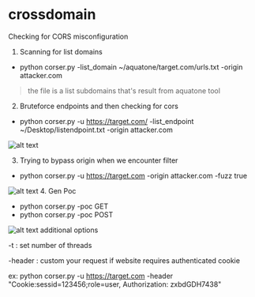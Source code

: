 # crossdomain
Checking for CORS misconfiguration
1. Scanning for list domains
* python corser.py -list_domain ~/aquatone/target.com/urls.txt -origin attacker.com

>the file is a list subdomains that's result from aquatone tool
 
2. Bruteforce endpoints and then checking for cors
* python corser.py -u https://target.com/ -list_endpoint ~/Desktop/listendpoint.txt -origin attacker.com

![alt text](https://image.ibb.co/dXCqby/endpoint.png "Fig2")

3. Trying to bypass origin when we encounter filter
* python corser.py -u https://target.com -origin attacker.com -fuzz true

![alt text](https://image.ibb.co/bNsgYd/Screenshot_from_2018_07_16_02_24_28.png "Fig3")
4. Gen Poc
* python corser.py -poc GET
* python corser.py -poc POST

![alt text](https://image.ibb.co/hiv1Gy/Screenshot_from_2018_07_16_01_46_14.png "Fig4")
additional options

-t : set number of threads

-header : custom your request if website requires authenticated cookie

ex: python corser.py -u https://target.com -header "Cookie:sessid=123456;role=user, Authorization: zxbdGDH7438"
